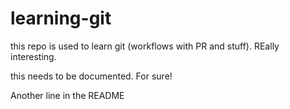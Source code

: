 # learning-git
this repo is used to learn git (workflows with PR and stuff). REally interesting.

this needs to be documented. For sure!

Another line in the README
